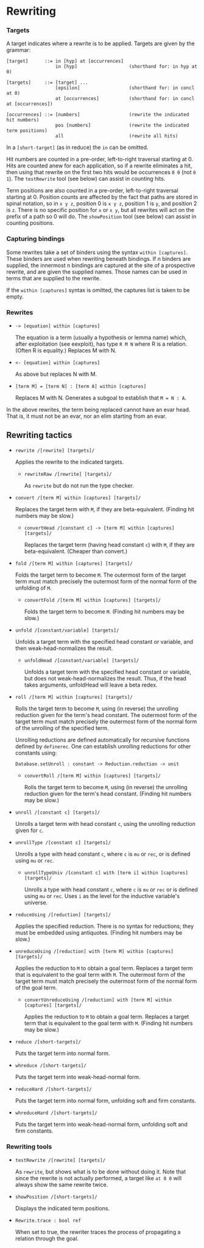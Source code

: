 # Rewriting

### Targets

A target indicates where a rewrite is to be applied.  Targets are
given by the grammar:

    [target]      ::= in [hyp] at [occurrences]
                      in [hyp]                   (shorthand for: in hyp at 0)

    [targets]     ::= [target] ...
                      [epsilon]                  (shorthand for: in concl at 0)
                      at [occurrences]           (shorthand for: in concl at [occurrences])

    [occurrences] ::= [numbers]                  (rewrite the indicated hit numbers)
                      pos [numbers]              (rewrite the indicated term positions)
                      all                        (rewrite all hits)

In a `[short-target]` (as in reduce) the `in` can be omitted.

Hit numbers are counted in a pre-order, left-to-right traversal
starting at 0.  Hits are counted anew for each application, so if a
rewrite eliminates a hit, then using that rewrite on the first two
hits would be occurrences `0 0` (not `0 1`).  The `testRewrite` tool
(see below) can assist in counting hits.

Term positions are also counted in a pre-order, left-to-right
traversal starting at 0.  Position counts are affected by the fact
that paths are stored in spinal notation, so in `x y z`, position 0 is
`x y z`, position 1 is `y`, and position 2 is `z`.  There is no
specific position for `x` or `x y`, but all rewrites will act on the
prefix of a path so 0 will do.  The `showPosition` tool (see below)
can assist in counting positions.



### Capturing bindings

Some rewrites take a set of binders using the syntax `within
[captures]`.  These binders are used when rewriting beneath bindings.
If n binders are supplied, the innermost n bindings are captured at
the site of a prospective rewrite, and are given the supplied names.
Those names can be used in terms that are supplied to the rewrite.

If the `within [captures]` syntax is omitted, the captures list is taken
to be empty.



### Rewrites

- `-> [equation] within [captures]`

  The equation is a term (usually a hypothesis or lemma name) which,
  after exploitation (see eexploit), has type `R M N` where R is a
  relation.  (Often R is equality.)  Replaces M with N.

- `<- [equation] within [captures]`

  As above but replaces N with M.

- `[term M] = [term N] : [term A] within [captures]`

  Replaces M with N.  Generates a subgoal to establish that `M = N : A`.

In the above rewrites, the term being replaced cannot have an evar
head.  That is, it must not be an evar, nor an elim starting from an
evar.



## Rewriting tactics

- `rewrite /[rewrite] [targets]/`

  Applies the rewrite to the indicated targets.

  + `rewriteRaw /[rewrite] [targets]/`

    As `rewrite` but do not run the type checker.


- `convert /[term M] within [captures] [targets]/`

  Replaces the target term with `M`, if they are beta-equivalent.
  (Finding hit numbers may be slow.)

  + `convertHead /[constant c] -> [term M] within [captures] [targets]/`

    Replaces the target term (having head constant `c`) with `M`, if
    they are beta-equivalent.  (Cheaper than convert.)


- `fold /[term M] within [captures] [targets]/`

  Folds the target term to become `M`.  The outermost form of the
  target term must match precisely the outermost form of the normal
  form of the unfolding of `M`.

  + `convertFold /[term M] within [captures] [targets]/`

    Folds the target term to become `M`.  (Finding hit numbers may be
    slow.)


- `unfold /[constant/variable] [targets]/`

  Unfolds a target term with the specified head constant or variable,
  and then weak-head-normalizes the result.

  + `unfoldHead /[constant/variable] [targets]/`

    Unfolds a target term with the specified head constant or
    variable, but does not weak-head-normalizes the result.  Thus, if
    the head takes arguments, unfoldHead will leave a beta redex.


- `roll /[term M] within [captures] [targets]/`

  Rolls the target term to become `M`, using (in reverse) the
  unrolling reduction given for the term's head constant.  The
  outermost form of the target term must match precisely the outermost
  form of the normal form of the unrolling of the specified term.

  Unrolling reductions are defined automatically for recursive
  functions defined by `definerec`.  One can establish unrolling
  reductions for other constants using:

      Database.setUnroll : constant -> Reduction.reduction -> unit

  + `convertRoll /[term M] within [captures] [targets]/`

    Rolls the target term to become `M`, using (in reverse) the
    unrolling reduction given for the term's head constant.  (Finding
    hit numbers may be slow.)


- `unroll /[constant c] [targets]/`

  Unrolls a target term with head constant `c`, using the unrolling
  reduction given for `c`.


- `unrollType /[constant c] [targets]/`

  Unrolls a type with head constant `c`, where `c` is `mu` or `rec`,
  or is defined using `mu` or `rec`.

  + `unrollTypeUniv /[constant c] with [term i] within [captures] [targets]/`

    Unrolls a type with head constant `c`, where `c` is `mu` or `rec`
    or is defined using `mu` or `rec`.  Uses `i` as the level for the
    inductive variable's universe.


- `reduceUsing /[reduction] [targets]/`

  Applies the specified reduction.  There is no syntax for reductions;
  they must be embedded using antiquotes.  (Finding hit numbers may be
  slow.)


- `unreduceUsing /[reduction] with [term M] within [captures] [targets]/`

  Applies the reduction to `M` to obtain a goal term.  Replaces a
  target term that is equivalent to the goal term with `M`.  The
  outermost form of the target term must match precisely the outermost
  form of the normal form of the goal term.

  + `convertUnreduceUsing /[reduction] with [term M] within [captures] [targets]/`

    Applies the reduction to `M` to obtain a goal term.  Replaces a
    target term that is equivalent to the goal term with `M`.
    (Finding hit numbers may be slow.)


- `reduce /[short-targets]/`

  Puts the target term into normal form.


- `whreduce /[short-targets]/`

  Puts the target term into weak-head-normal form.


- `reduceHard /[short-targets]/`

  Puts the target term into normal form, unfolding soft and firm constants.


- `whreduceHard /[short-targets]/`

  Puts the target term into weak-head-normal form, unfolding soft and firm constants.



### Rewriting tools

- `testRewrite /[rewrite] [targets]/`

  As `rewrite`, but shows what is to be done without doing it.  Note
  that since the rewrite is not actually performed, a target like `at
  0 0` will always show the same rewrite twice.


- `showPosition /[short-targets]/`

  Displays the indicated term positions.


- `Rewrite.trace : bool ref`

  When set to true, the rewriter traces the process of propagating a
  relation through the goal.
